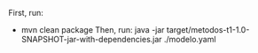 First, run:
- mvn clean package
Then, run:
java -jar target/metodos-t1-1.0-SNAPSHOT-jar-with-dependencies.jar ./modelo.yaml

